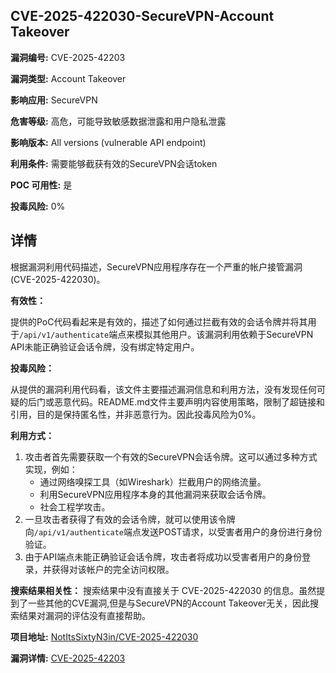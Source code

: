 ## CVE-2025-422030-SecureVPN-Account Takeover

**漏洞编号:** CVE-2025-42203

**漏洞类型:** Account Takeover

**影响应用:** SecureVPN

**危害等级:** 高危，可能导致敏感数据泄露和用户隐私泄露

**影响版本:** All versions (vulnerable API endpoint)

**利用条件:** 需要能够截获有效的SecureVPN会话token

**POC 可用性:** 是

**投毒风险:** 0%

## 详情

根据漏洞利用代码描述，SecureVPN应用程序存在一个严重的帐户接管漏洞 (CVE-2025-422030)。

**有效性：**

提供的PoC代码看起来是有效的，描述了如何通过拦截有效的会话令牌并将其用于`/api/v1/authenticate`端点来模拟其他用户。该漏洞利用依赖于SecureVPN API未能正确验证会话令牌，没有绑定特定用户。

**投毒风险：**

从提供的漏洞利用代码看，该文件主要描述漏洞信息和利用方法，没有发现任何可疑的后门或恶意代码。README.md文件主要声明内容使用策略，限制了超链接和引用，目的是保持匿名性，并非恶意行为。因此投毒风险为0%。

**利用方式：**

1.  攻击者首先需要获取一个有效的SecureVPN会话令牌。这可以通过多种方式实现，例如：
    *   通过网络嗅探工具（如Wireshark）拦截用户的网络流量。
    *   利用SecureVPN应用程序本身的其他漏洞来获取会话令牌。
    *   社会工程学攻击。
2.  一旦攻击者获得了有效的会话令牌，就可以使用该令牌向`/api/v1/authenticate`端点发送POST请求，以受害者用户的身份进行身份验证。
3.  由于API端点未能正确验证会话令牌，攻击者将成功以受害者用户的身份登录，并获得对该帐户的完全访问权限。

**搜索结果相关性：**
搜索结果中没有直接关于 CVE-2025-422030 的信息。虽然提到了一些其他的CVE漏洞,但是与SecureVPN的Account Takeover无关，因此搜索结果对漏洞的评估没有直接帮助。

**项目地址:** [NotItsSixtyN3in/CVE-2025-422030](https://github.com/NotItsSixtyN3in/CVE-2025-422030)

**漏洞详情:** [CVE-2025-42203](https://nvd.nist.gov/vuln/detail/CVE-2025-42203)
